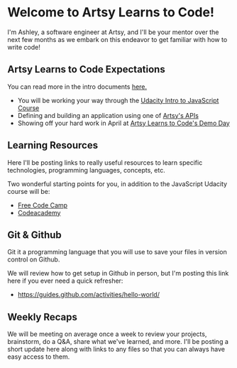 # Welcome to Artsy Learns to Code!

I'm Ashley, a software engineer at Artsy, and I'll be your mentor over the next few months as we embark on this endeavor to get familiar with how to write code!

## Artsy Learns to Code Expectations

You can read more in the intro documents [here.](https://github.com/artsy/README/blob/master/events/artsy-learns-to-code.md)

- You will be working your way through the [Udacity Intro to JavaScript Course](https://www.udacity.com/course/intro-to-javascript--ud803)
- Defining and building an application using one of [Artsy's APIs](https://api.artsy.net/)
- Showing off your hard work in April at [Artsy Learns to Code's Demo Day](https://github.com/artsy/README/blob/master/events/demo-days.md)

## Learning Resources

Here I'll be posting links to really useful resources to learn specific technologies, programming languages, concepts, etc.

Two wonderful starting points for you, in addition to the JavaScript Udacity course will be:

- [Free Code Camp](https://learn.freecodecamp.org/)
- [Codeacademy](https://www.codecademy.com/)

## Git & Github

Git it a programming language that you will use to save your files in version control on Github.

We will review how to get setup in Github in person, but I'm posting this link here if you ever need a quick refresher:

- https://guides.github.com/activities/hello-world/

## Weekly Recaps

We will be meeting on average once a week to review your projects, brainstorm, do a Q&A, share what we've learned, and more. I'll be posting a short update here along with links to any files so that you can always have easy access to them.
